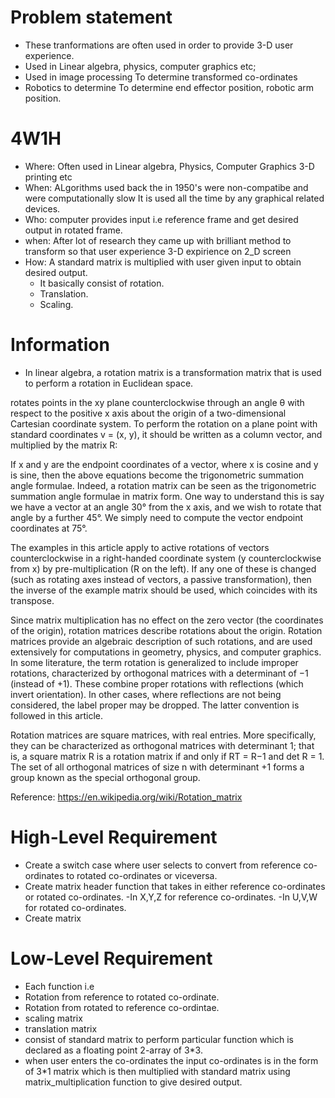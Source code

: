 # Problem statement
* These tranformations are often used in order to provide 3-D user experience. 
* Used in Linear algebra, physics, computer graphics etc;
* Used in image processing 
  To determine transformed co-ordinates
* Robotics to determine 
  To determine end effector position, robotic arm position.


# 4W1H
* Where: Often used in Linear algebra, Physics, Computer Graphics 3-D printing etc
* When:  ALgorithms used back the in 1950's were non-compatibe and were computationally slow It is used all the time by any graphical related devices.
* Who:   computer provides input i.e reference frame and get desired output in rotated frame.
* when:  After lot of research they came up with brilliant method to  transform so that user experience 3-D expirience on 2_D screen 
* How:   A standard matrix is multiplied with user given input to obtain desired output.
  - It basically consist of rotation.
  - Translation.
  - Scaling.
  

# Information
* In linear algebra, a rotation matrix is a transformation matrix that is used to perform a rotation in Euclidean space.

rotates points in the xy plane counterclockwise through an angle θ with respect to the positive x axis about the origin of a two-dimensional Cartesian coordinate system. To perform the rotation on a plane point with standard coordinates v = (x, y), it should be written as a column vector, and multiplied by the matrix R:

If x and y are the endpoint coordinates of a vector, where x is cosine and y is sine, then the above equations become the trigonometric summation angle formulae. Indeed, a rotation matrix can be seen as the trigonometric summation angle formulae in matrix form. One way to understand this is say we have a vector at an angle 30° from the x axis, and we wish to rotate that angle by a further 45°. We simply need to compute the vector endpoint coordinates at 75°.

The examples in this article apply to active rotations of vectors counterclockwise in a right-handed coordinate system (y counterclockwise from x) by pre-multiplication (R on the left). If any one of these is changed (such as rotating axes instead of vectors, a passive transformation), then the inverse of the example matrix should be used, which coincides with its transpose.

Since matrix multiplication has no effect on the zero vector (the coordinates of the origin), rotation matrices describe rotations about the origin. Rotation matrices provide an algebraic description of such rotations, and are used extensively for computations in geometry, physics, and computer graphics. In some literature, the term rotation is generalized to include improper rotations, characterized by orthogonal matrices with a determinant of −1 (instead of +1). These combine proper rotations with reflections (which invert orientation). In other cases, where reflections are not being considered, the label proper may be dropped. The latter convention is followed in this article.

Rotation matrices are square matrices, with real entries. More specifically, they can be characterized as orthogonal matrices with determinant 1; that is, a square matrix R is a rotation matrix if and only if RT = R−1 and det R = 1. The set of all orthogonal matrices of size n with determinant +1 forms a group known as the special orthogonal group.

Reference:
https://en.wikipedia.org/wiki/Rotation_matrix

# High-Level Requirement
* Create a switch case where user selects to convert from reference co-ordinates to rotated co-ordinates or viceversa.
* Create matrix header function that takes in either reference co-ordinates or rotated co-ordinates.
 -In X,Y,Z for reference co-ordinates.
 -In U,V,W for rotated co-ordinates.
* Create matrix 

# Low-Level Requirement
* Each function i.e
* Rotation from reference to rotated co-ordinate.
* Rotation from rotated to reference co-ordintae.
* scaling matrix
* translation matrix
* consist of standard matrix to perform particular function which is declared as a floating point 2-array of 3*3.
* when user enters the co-ordinates the input co-ordinates is in the form of 3*1 matrix which is then multiplied with standard matrix using matrix_multiplication function to give desired output.






